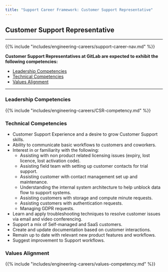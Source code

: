 ```yaml
---
title: "Support Career Framework: Customer Support Representative"
---
```


## Customer Support Representative

---

{{% include "includes/engineering-careers/support-career-nav.md" %}}

**Customer Support Representatives at GitLab are expected to exhibit the following competencies:**

- [Leadership Competencies](#leadership-competencies)
- [Technical Competencies](#technical-competencies)
- [Values Alignment](#values-alignment)

---

### Leadership Competencies

{{% include "includes/engineering-careers/CSR-competency.md" %}}

### Technical Competencies

- Customer Support Experience and a desire to grow Customer Support skills.
- Ability to communicate basic workflows to customers and coworkers.
- Interest in or familiarity with the following:
  - Assisting with non product related licensing issues (expiry, lost licence, lost activation code).
  - Assisting field team with setting up customer contacts for trial support.
  - Assisting customer with contact management set up and maintenance.
  - Understanding the internal system architecture to help unblock data flow to support systems.
  - Assisting customers with storage and compute minute requests.
  - Assisting customers with authentication requests.
  - Managing GDPR requests.
- Learn and apply troubleshooting techniques to resolve customer issues via email and video conferencing.
- Support a mix of Self-managed and SaaS customers.
- Create and update documentation based on customer interactions.
- Remain up to date with relevant new product features and workflows.
- Suggest improvement to Support workflows.

### Values Alignment

{{% include "includes/engineering-careers/values-competency.md" %}}
